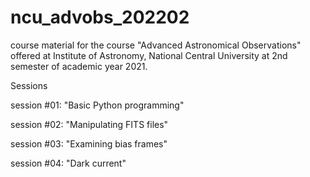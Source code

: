 # ncu_advobs_202202
course material for the course "Advanced Astronomical Observations" 
offered at Institute of Astronomy, National Central University 
at 2nd semester of academic year 2021.

Sessions

  session #01: "Basic Python programming"
  
  session #02: "Manipulating FITS files"
  
  session #03: "Examining bias frames"
  
  session #04: "Dark current"
  
